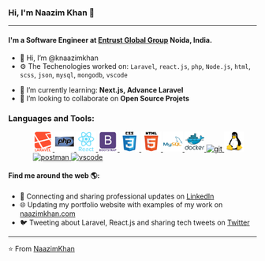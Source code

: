 ### Hi, I'm Naazim Khan 👋
---

#### I'm a Software Engineer at <a href="https://entrustglobalgroup.com/">Entrust Global Group</a> Noida, India.

- 👋 Hi, I’m @knaazimkhan
- ⚙️ The Techenologies worked on: `Laravel`, `react.js`, `php`, `Node.js`, `html`, `scss`, `json`, `mysql`, `mongodb`, `vscode`
<!---
- 👀 I’m interested in ...
--->
- 🌱 I’m currently learning: **Next.js, Advance Laravel**
- 💞️ I’m looking to collaborate on **Open Source Projets**
<!---
- 📫 How to reach me ...
--->

<h3 align="left">Languages and Tools:</h3>
<p align="left" style="padding-left: 50px">
	<a href="https://laravel.com/" target="_blank">
		<img
			src="https://raw.githubusercontent.com/devicons/devicon/master/icons/laravel/laravel-plain-wordmark.svg"
			alt="laravel"
			width="40"
			height="40"
		/>
	</a>
	<a href="https://www.php.net" target="_blank">
		<img
			src="https://raw.githubusercontent.com/devicons/devicon/master/icons/php/php-original.svg"
			alt="php"
			width="40"
			height="40"
		/>
	</a>
	<a href="https://reactjs.org/" target="_blank">
		<img
			src="https://raw.githubusercontent.com/devicons/devicon/master/icons/react/react-original-wordmark.svg"
			alt="react"
			width="40"
			height="40"
		/>
	</a>
	<a href="https://getbootstrap.com" target="_blank">
		<img
			src="https://raw.githubusercontent.com/devicons/devicon/master/icons/bootstrap/bootstrap-plain-wordmark.svg"
			alt="bootstrap"
			width="40"
			height="40"
		/>
	</a>
	<a href="https://www.w3schools.com/css/" target="_blank">
		<img
			src="https://raw.githubusercontent.com/devicons/devicon/master/icons/css3/css3-original-wordmark.svg"
			alt="css3"
			width="40"
			height="40"
		/>
	</a>
	<a href="https://www.w3.org/html/" target="_blank">
		<img
			src="https://raw.githubusercontent.com/devicons/devicon/master/icons/html5/html5-original-wordmark.svg"
			alt="html5"
			width="40"
			height="40"
		/>
	</a>
	<a href="https://www.mysql.com/" target="_blank">
		<img
			src="https://raw.githubusercontent.com/devicons/devicon/master/icons/mysql/mysql-original-wordmark.svg"
			alt="mysql"
			width="40"
			height="40"
		/>
	</a>
	<a href="https://www.docker.com/" target="_blank">
		<img
			src="https://raw.githubusercontent.com/devicons/devicon/master/icons/docker/docker-original-wordmark.svg"
			alt="docker"
			width="40"
			height="40"
		/>
	</a>
	<a href="https://git-scm.com/" target="_blank">
		<img
			src="https://www.vectorlogo.zone/logos/git-scm/git-scm-icon.svg"
			alt="git"
			width="40"
			height="40"
		/>
	</a>
	<a href="https://www.linux.org/" target="_blank">
		<img
			src="https://raw.githubusercontent.com/devicons/devicon/master/icons/linux/linux-original.svg"
			alt="linux"
			width="40"
			height="40"
		/>
	</a>
	<a href="https://postman.com" target="_blank">
		<img
			src="https://www.vectorlogo.zone/logos/getpostman/getpostman-icon.svg"
			alt="postman"
			width="40"
			height="40"
		/>
	</a>
	<a href="https://code.visualstudio.com/" target="_blank">
		<img
			src="https://www.vectorlogo.zone/logos/visualstudio_code/visualstudio_code-icon.svg"
			alt="vscode"
			width="40"
			height="40"
		/>
	</a>
</p>

  
#### Find me around the web 🌎:
- 💼 Connecting and sharing professional updates on <a href="https://www.linkedin.com/in/naazimkhan/">LinkedIn</a>
- 🌐 Updating my portfolio website with examples of my work on <a href="https://naazimkhan.com">naazimkhan.com</a>
- 🐦 Tweeting about Laravel, React.js and sharing tech tweets on <a href="https://twitter.com/knaazimkhan/">Twitter</a>


---

⭐️ From [NaazimKhan](https://github.com/knaazimkhan)

<!---
knaazimkhan/knaazimkhan is a ✨ special ✨ repository because its `README.md` (this file) appears on your GitHub profile.
You can click the Preview link to take a look at your changes.
--->
